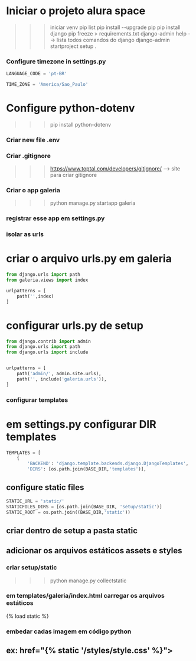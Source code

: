 # Iniciar o projeto alura space
>>> iniciar venv
>>> pip list
>>> pip install --upgrade pip
>>> pip install django
>>> pip freeze > requirements.txt
>>> django-admin help --> lista todos comandos do django
>>> django-admin startproject setup .

### Configure timezone in settings.py

```py
LANGUAGE_CODE = 'pt-BR'

TIME_ZONE = 'America/Sao_Paulo'
```
# Configure python-dotenv
>>> pip install python-dotenv
### Criar new file .env
### Criar .gitignore
>>> https://www.toptal.com/developers/gitignore/ --> site para criar gitignore

### Criar o app galeria
>>> python manage.py startapp galeria
### registrar esse app em settings.py

### isolar as urls 
# criar o arquivo urls.py em galeria
```py
from django.urls import path
from galeria.views import index

urlpatterns = [
    path('',index)
]
```
# configurar urls.py de setup
```python
from django.contrib import admin
from django.urls import path
from django.urls import include


urlpatterns = [
    path('admin/', admin.site.urls),
    path('', include('galeria.urls')),
]

```
### configurar templates
# em settings.py configurar DIR templates
```py
TEMPLATES = [
    {
        'BACKEND': 'django.template.backends.django.DjangoTemplates',
        'DIRS': [os.path.join(BASE_DIR,'templates')],
```

## configure static files
```py
STATIC_URL = 'static/'
STATICFILES_DIRS = [os.path.join(BASE_DIR, 'setup/static')]
STATIC_ROOT = os.path.join((BASE_DIR,'static'))
```
## criar dentro de setup a pasta static 
## adicionar os arquivos estáticos assets e styles
### criar setup/static

>>> python manage.py collectstatic

### em templates/galeria/index.html carregar os arquivos estáticos
{% load static %} 
### embedar cadas imagem em código python
## ex: href="{% static '/styles/style.css' %}">



